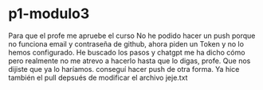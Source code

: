 # p1-modulo3
Para que el profe me apruebe el curso
No he podido hacer un push porque no funciona email y contraseña de github, ahora piden un Token y no lo hemos configurado. He buscado los pasos y chatgpt me ha dicho cómo pero realmente no me atrevo a hacerlo hasta que lo digas, profe. Que nos dijiste que ya lo haríamos.
conseguí hacer push de otra forma.
Ya hice también el pull depsués de modificar el archivo jeje.txt
